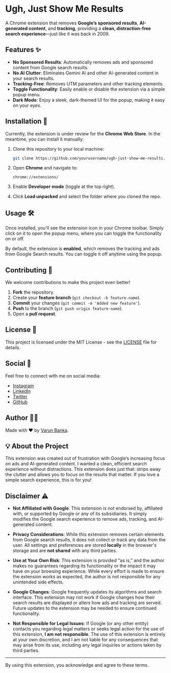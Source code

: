 # Ugh, Just Show Me Results

A Chrome extension that removes **Google’s sponsored results**, **AI-generated content**, and **tracking**, providing a **clean, distraction-free search experience**—just like it was back in 2009.


## Features ✨

- **No Sponsored Results**: Automatically removes ads and sponsored content from Google search results.
- **No AI Clutter**: Eliminates Gemini AI and other AI-generated content in your search results.
- **Tracking-Free**: Removes UTM parameters and other tracking elements.
- **Toggle Functionality**: Easily enable or disable the extension via a simple popup menu.
- **Dark Mode**: Enjoy a sleek, dark-themed UI for the popup, making it easy on your eyes.


## Installation 🚀

Currently, the extension is under review for the **Chrome Web Store**. In the meantime, you can install it manually:

1. Clone this repository to your local machine:
   ```bash
   git clone https://github.com/yourusername/ugh-just-show-me-results.git
   ```

2. Open **Chrome** and navigate to:
   ```
   chrome://extensions/
   ```

3. Enable **Developer mode** (toggle at the top right).

4. Click **Load unpacked** and select the folder where you cloned the repo.


## Usage 🛠️

Once installed, you'll see the extension icon in your Chrome toolbar. Simply click on it to open the popup menu, where you can toggle the functionality on or off.

By default, the extension is **enabled**, which removes the tracking and ads from Google Search results. You can toggle it off anytime using the popup.


## Contributing 🤝

We welcome contributions to make this project even better!

1. **Fork** the repository.
2. Create your **feature branch** (`git checkout -b feature-name`).
3. **Commit** your changes (`git commit -m 'Added new feature'`).
4. **Push** to the branch (`git push origin feature-name`).
5. Open a **pull request**.


## License 📄

This project is licensed under the MIT License - see the [LICENSE](LICENSE) file for details.


## Social 📱

Feel free to connect with me on social media:

- [Instagram](https://www.instagram.com/varunbanka18)
- [LinkedIn](https://www.linkedin.com/in/varun-banka18)
- [Twitter](https://twitter.com/VarunBanka18)
- [GitHub](https://github.com/VarunBanka)


## Author 👨‍💻

Made with ❤️ by [Varun Banka](https://varunbanka.github.io/).


## 💡 About the Project

This extension was created out of frustration with Google’s increasing focus on ads and AI-generated content. I wanted a clean, efficient search experience without distractions. This extension does just that: strips away the clutter and allows you to focus on the results that matter. If you love a simple search experience, this is for you!


## Disclaimer ⚠️

- **Not Affiliated with Google**: This extension is not endorsed by, affiliated with, or supported by Google or any of its subsidiaries. It simply modifies the Google search experience to remove ads, tracking, and AI-generated content.
  
- **Privacy Considerations**: While this extension removes certain elements from Google search results, it does not collect or track any data from the user. All settings and preferences are stored **locally** in the browser's storage and are **not shared** with any third parties.

- **Use at Your Own Risk**: This extension is provided "as is," and the author makes no guarantees regarding its functionality or the impact it may have on your browsing experience. While every effort is made to ensure the extension works as expected, the author is not responsible for any unintended side effects.

- **Google Changes**: Google frequently updates its algorithms and search interface. This extension may not work if Google changes how their search results are displayed or alters how ads and tracking are served. Future updates to the extension may be needed to ensure continued functionality.

- **Not Responsible for Legal Issues**: If Google (or any other entity) contacts you regarding legal matters or seeks legal action for the use of this extension, **I am not responsible**. The use of this extension is entirely at your own discretion, and I am not liable for any consequences that may arise from its use, including any legal inquiries or actions taken by third parties.

---

By using this extension, you acknowledge and agree to these terms.

